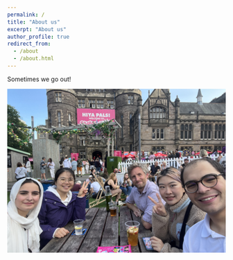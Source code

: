 ```yaml
---
permalink: /
title: "About us"
excerpt: "About us"
author_profile: true
redirect_from: 
  - /about
  - /about.html
---
```


Sometimes we go out! 

![Group trip to the Fringe](/images/bristo_square2_Aug2023.png)

